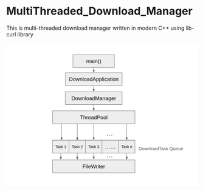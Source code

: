 # MultiThreaded_Download_Manager
This is multi-threaded download manager written in modern C++ using lib-curl library


![alt text](https://github.com/nitanshnagpal/MultiThreaded_Download_Manager/blob/main/img/Architecture.png)
